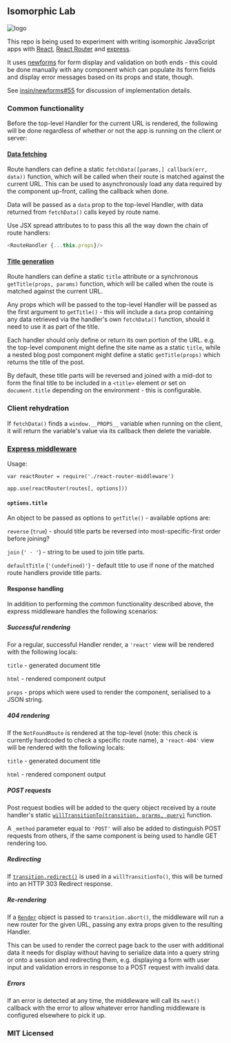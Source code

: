 ## Isomorphic Lab

![logo](https://github.com/insin/isomorphic-lab/raw/master/logo.png)

This repo is being used to experiment with writing isomorphic JavaScript apps
with [React](http://facebook.github.io/react/),
[React Router](https://github.com/rackt/react-router) and
[express](https://github.com/strongloop/express).

It uses [newforms](https://github.com/insin/newforms) for form display and
validation on both ends - this could be done manually with any component which
can populate its form fields and display error messages based on its props and
state, though.

See [insin/newforms#55](https://github.com/insin/newforms/issues/55#issuecomment-67756422)
for discussion of implementation details.

### Common functionality

Before the top-level Handler for the current URL is rendered, the following will
be done regardless of whether or not the app is running on the client or server:

#### [Data fetching](https://github.com/insin/isomorphic-lab/blob/master/src/utils/fetchData.js)

Route handlers can define a static `fetchData([params,] callback(err, data))` function,
which will be called when their route is matched against the current URL. This
can be used to asynchronously load any data required by the component up-front,
calling the callback when done.

Data will be passed as a `data` prop to the top-level Handler, with data
returned from `fetchData()` calls keyed by route name.

Use JSX spread attributes to to pass this all the way down the chain of route
handlers:

```javascript
<RouteHandler {...this.props}/>
```

#### [Title generation](https://github.com/insin/isomorphic-lab/blob/master/src/utils/getTitle.js)

Route handlers can define a static `title` attribute or a synchronous
`getTitle(props, params)` function, which will be called when the route is
matched against the current URL.

Any props which will be passed to the top-level Handler will be passed as the
first argument to `getTitle()` - this will include a `data` prop containing any
data retrieved via the handler's own `fetchData()` function, should it need to
use it as part of the title.

Each handler should only define or return its own portion of the URL. e.g. the
top-level component might define the site name as a static `title`, while a nested
blog post component might define a static `getTitle(props)` which returns the
title of the post.

By default, these title parts will be reversed and joined with a mid-dot to form
the final title to be included in a `<title>` element or set on `document.title`
depending on the environment - this is configurable.

### Client rehydration

If `fetchData()` finds a `window.__PROPS__` variable when running on the client,
it will return the variable's value via its callback then delete the variable.

### [Express middleware](https://github.com/insin/isomorphic-lab/blob/master/src/react-router-middleware.jsx)

Usage:

```
var reactRouter = require('./react-router-middleware')

app.use(reactRouter(routes[, options]))
```

#### `options.title`

An object to be passed as options to `getTitle()` - available options are:

`reverse` (`true`) - should title parts be reversed into
most-specific-first order before joining?

`join` (`' · '`) - string to be used to join title parts.

`defaultTitle` (`'(undefined)'`) - default title to use if none of the
matched route handlers provide title parts.

#### Response handling

In addition to performing the common functionality described above, the express
middleware handles the following scenarios:

##### Successful rendering

For a regular, successful Handler render, a `'react'` view will be rendered with the
following locals:

`title` - generated document title

`html` - rendered component output

`props` - props which were used to render the component, serialised to a JSON
string.

##### 404 rendering

If the `NotFoundRoute` is rendered at the top-level (note: this check is currently
hardcoded to check a specific route name), a `'react-404'` view will be rendered
with the following locals:

`title` - generated document title

`html` - rendered component output

##### POST requests

Post request bodies will be added to the query object received by a route
handler's static [`willTransitionTo(transition, prarms, query)`](https://github.com/rackt/react-router/blob/master/docs/api/components/RouteHandler.md#willtransitiontotransition-params-query)
function.

A `_method` parameter equal to `'POST'` will also be added to distinguish POST
requests from others, if the same component is being used to handle GET rendering
too.

##### Redirecting

If [`transition.redirect()`](https://github.com/rackt/react-router/blob/master/docs/api/misc/transition.md#redirectto-params-query)
is used in a `willTransitionTo()`, this will be turned into an HTTP 303 Redirect
response.

##### Re-rendering

If a [`Render`](https://github.com/insin/isomorphic-lab/blob/master/src/utils/Render.js)
object is passed to `transition.abort()`, the middleware will run a new router
for the given URL, passing any extra props given to the resulting Handler.

This can be used to render the correct page back to the user with additional
data it needs for display without having to serialize data into a query string
or onto a session and redirecting them, e.g. displaying a form with user input
and validation errors in response to a POST request with invalid data.

##### Errors

If an error is detected at any time, the middleware will call its `next()`
callback with the error to allow whatever error handling middleware is
configured elsewhere to pick it up.

### MIT Licensed